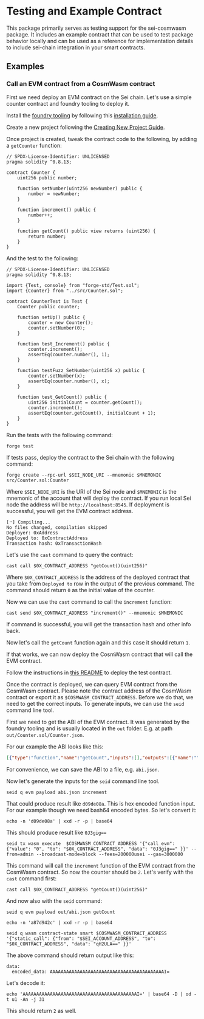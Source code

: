 # Testing and Example Contract

This package primarily serves as testing support for the sei-cosmwasm package.
It includes an example contract that can be used to test package behavior 
locally and can be used as a reference for implementation details to include 
sei-chain integration in your smart contracts.

## Examples

### Call an EVM contract from a CosmWasm contract

First we need deploy an EVM contract on the Sei chain. Let's use a simple counter contract and
foundry tooling to deploy it.

Install the [foundry tooling](https://book.getfoundry.sh/) by following this [installation guide](https://book.getfoundry.sh/getting-started/installation.html).


Create a new project following the [Creating New Project Guide](https://book.getfoundry.sh/projects/creating-a-new-project).

Once project is created, tweak the contract code to the following, by adding a `getCounter` function:

```solidity
// SPDX-License-Identifier: UNLICENSED
pragma solidity ^0.8.13;

contract Counter {
    uint256 public number;

    function setNumber(uint256 newNumber) public {
        number = newNumber;
    }

    function increment() public {
        number++;
    }

    function getCount() public view returns (uint256) {
        return number;
    }
}

```

And the test to the following:
```solidity
// SPDX-License-Identifier: UNLICENSED
pragma solidity ^0.8.13;

import {Test, console} from "forge-std/Test.sol";
import {Counter} from "../src/Counter.sol";

contract CounterTest is Test {
    Counter public counter;

    function setUp() public {
        counter = new Counter();
        counter.setNumber(0);
    }

    function test_Increment() public {
        counter.increment();
        assertEq(counter.number(), 1);
    }

    function testFuzz_SetNumber(uint256 x) public {
        counter.setNumber(x);
        assertEq(counter.number(), x);
    }

    function test_GetCount() public {
        uint256 initialCount = counter.getCount();
        counter.increment();
        assertEq(counter.getCount(), initialCount + 1);
    }
}
```
Run the tests with the following command:
```shell
forge test
```
If tests pass, deploy the contract to the Sei chain with the following command:
```shell
forge create --rpc-url $SEI_NODE_URI --mnemonic $MNEMONIC src/Counter.sol:Counter
```
Where `$SEI_NODE_URI` is the URI of the Sei node and `$MNEMONIC` is the mnemonic of the account that will deploy the 
contract.
If you run local Sei node the address will  be `http://localhost:8545`.
If deployment is successful, you will get the EVM contract address.
```shell
[⠒] Compiling...
No files changed, compilation skipped
Deployer: 0xAddress
Deployed to: 0xContractAddress
Transaction hash: 0xTransactionHash

```
Let's use the `cast` command to query the contract:
```shell
cast call $0X_CONTRACT_ADDRESS "getCount()(uint256)"
```
Where `$0X_CONTRACT_ADDRESS` is the address of the deployed contract that you take from `Deployed to` row in the output
of the previous command.
The command should return `0` as the initial value of the counter.

Now we can use the `cast` command to call the `increment` function:
```shell
cast send $0X_CONTRACT_ADDRESS "increment()" --mnemonic $MNEMONIC
```
If command is successful, you will get the transaction hash and other info back.

Now let's call the `getCount` function again and this case it should return `1`.

If that works, we can now deploy the CosmWasm contract that will call the EVM contract.

Follow the instructions in [this README](../../README.md)  to deploy the test contract.

Once the contract is deployed, we can query EVM contract from the CosmWasm contract.
Please note the contract address of the CosmWasm contract or export it as `$COSMWASM_CONTRACT_ADDRESS`.
Before we do that, we need to get the correct inputs.
To generate inputs, we can use the `seid` command line tool.

First we need to get the ABI of the EVM contract. It was generated by the foundry tooling and is usually located in the 
`out` folder. E.g. at path `out/Counter.sol/Counter.json`.

For our example the ABI looks like this:

```json
[{"type":"function","name":"getCount","inputs":[],"outputs":[{"name":"","type":"uint256","internalType":"uint256"}],"stateMutability":"view"},{"type":"function","name":"increment","inputs":[],"outputs":[],"stateMutability":"nonpayable"},{"type":"function","name":"number","inputs":[],"outputs":[{"name":"","type":"uint256","internalType":"uint256"}],"stateMutability":"view"},{"type":"function","name":"setNumber","inputs":[{"name":"newNumber","type":"uint256","internalType":"uint256"}],"outputs":[],"stateMutability":"nonpayable"}]
```
For convenience, we can save the ABI to a file, e.g. `abi.json`.

Now let's generate the inputs for the `seid` command line tool.

```shell
seid q evm payload abi.json increment
```
That could produce result like `d09de08a`. This is hex encoded function input.
For our example though we need bash64 encoded bytes. So let's convert it:
```shell
echo -n 'd09de08a' | xxd -r -p | base64
```
This should produce result like `0J3gig==`

```shell
seid tx wasm execute  $COSMWASM_CONTRACT_ADDRESS '{"call_evm": {"value": "0", "to": "$0X_CONTRACT_ADDRESS", "data": "0J3gig==" }}' --from=admin --broadcast-mode=block --fees=200000usei --gas=3000000
```
This command will call the `increment` function of the EVM contract from the CosmWasm contract.
So now the counter should be `2`. Let's verify with the `cast` command first:
```shell
cast call $0X_CONTRACT_ADDRESS "getCount()(uint256)"
```
And now also with the `seid` command:
```shell
seid q evm payload out/abi.json getCount
```
```shell
echo -n 'a87d942c' | xxd -r -p | base64
```
```shell
seid q wasm contract-state smart $COSMWASM_CONTRACT_ADDRESS '{"static_call": {"from": "$SEI_ACCOUNT_ADDRESS", "to": "$0X_CONTRACT_ADDRESS", "data": "qH2ULA==" }}' 
```
The above command should return output like this:
```shell
data:
  encoded_data: AAAAAAAAAAAAAAAAAAAAAAAAAAAAAAAAAAAAAAAAAAI=
```
Let's decode it:
```shell
echo 'AAAAAAAAAAAAAAAAAAAAAAAAAAAAAAAAAAAAAAAAAAI=' | base64 -D | od -t u1 -An -j 31
```
This should return `2` as well.